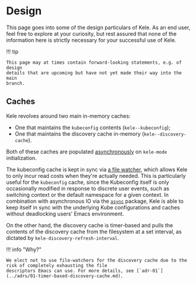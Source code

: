 # Design

This page goes into some of the design particulars of Kele. As an end user, feel free to explore at your curiosity, but
rest assured that none of the information here is strictly necessary for your successful use of Kele.

!!! tip

    This page may at times contain forward-looking statements, e.g. of design
    details that are upcoming but have not yet made their way into the main
    branch.

## Caches

Kele revolves around two main in-memory caches:

- One that maintains the `kubeconfig` contents (`kele--kubeconfig`);
- One that maintains the discovery cache in-memory (`kele--discovery-cache`).

Both of these caches are populated [asynchronously][async] on `kele-mode` initialization.

The kubeconfig cache is kept in sync via [a file watcher][file watches], which allows Kele to only incur read costs when
they're actually needed. This is particularly useful for the `kubeconfig` cache, since the Kubeconfig itself is only
occasionally modified in response to discrete user events, such as switching context or the default namespace for a
given context. In combination with asynchronous IO via the [`async`][async] package, Kele is able to keep itself in sync
with the underlying Kube configurations and caches without deadlocking users' Emacs environment.

On the other hand, the discovery cache is timer-based and pulls the contents of the discovery cache from the filesystem
at a set interval, as dictated by `kele-discovery-refresh-interval`.

!!! info "Why?"

    We elect not to use file-watchers for the discovery cache due to the risk of completely exhausting the file
    descriptors Emacs can use. For more details, see [`adr-01`](../adrs/01-timer-based-discovery-cache.md).

[file watches]: https://www.gnu.org/software/emacs/manual/html_node/elisp/File-Notifications.html
[async]: https://github.com/jwiegley/emacs-async/
